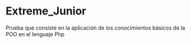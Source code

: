 # Extreme_Junior
Prueba que consiste en la aplicación de los conocimientos básicos de la POO en el lenguaje Php
